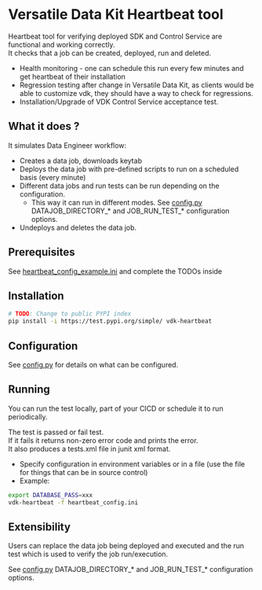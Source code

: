 # Versatile Data Kit Heartbeat tool

Heartbeat tool for verifying deployed SDK and Control Service are functional and working correctly.<br>
It  checks that a job can be created, deployed, run and deleted.

* Health monitoring - one can schedule this run every few minutes and get heartbeat of their installation
* Regression testing after change in Versatile Data Kit, as clients would be able to customize vdk, they should have a way to check for regressions.
* Installation/Upgrade of VDK Control Service acceptance test.

## What it does ?

It simulates Data Engineer workflow:
* Creates a data job, downloads keytab
* Deploys the data job with pre-defined scripts to run on a scheduled basis (every minute)
* Different data jobs and run tests can be run depending on the configuration.
  * This way it can run in different modes. See [config.py](src/taurus/vdk/heartbeat/config.py) DATAJOB_DIRECTORY_* and JOB_RUN_TEST_* configuration options.
* Undeploys and deletes the data job.

## Prerequisites

See [heartbeat_config_example.ini](vdk-heartbeat/heartbeat_config_example.ini) and complete the TODOs inside

## Installation

```bash
# TODO: Change to public PYPI index
pip install -i https://test.pypi.org/simple/ vdk-heartbeat
```

## Configuration

 See [config.py](src/taurus/vdk/heartbeat/config.py) for details on what can be configured.

## Running

You can run the test locally, part of your CICD or schedule it to run periodically. <br>

The test is passed or fail test. <br> If it fails it returns non-zero error code and prints the error.<br>
It also produces a tests.xml file in junit xml format.

* Specify configuration in environment variables or in a file (use the file for things that can be in source control)
* Example:
```bash
export DATABASE_PASS=xxx
vdk-heartbeat -f heartbeat_config.ini
```

## Extensibility

Users can replace the data job being deployed and executed and the run test which is used to verify the job run/execution.

See [config.py](src/taurus/vdk/heartbeat/config.py) DATAJOB_DIRECTORY_* and JOB_RUN_TEST_* configuration options.

